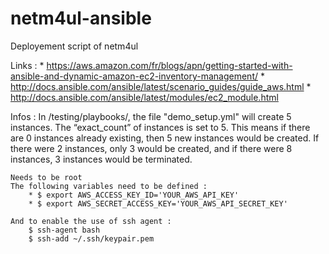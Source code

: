 # netm4ul-ansible
Deployement script of netm4ul

Links :
    * https://aws.amazon.com/fr/blogs/apn/getting-started-with-ansible-and-dynamic-amazon-ec2-inventory-management/
    * http://docs.ansible.com/ansible/latest/scenario_guides/guide_aws.html
    * http://docs.ansible.com/ansible/latest/modules/ec2_module.html

Infos :
	In /testing/playbooks/, the file "demo_setup.yml" will create 5 instances. The “exact_count” of instances is set to 5. This means if there are 0 instances already existing, then 5 new instances would be created. If there were 2 instances, only 3 would be created, and if there were 8 instances, 3 instances would be terminated.
	
	Needs to be root
	The following variables need to be defined : 
		* $ export AWS_ACCESS_KEY_ID='YOUR_AWS_API_KEY'
		* $ export AWS_SECRET_ACCESS_KEY='YOUR_AWS_API_SECRET_KEY'

	And to enable the use of ssh agent :
		$ ssh-agent bash 
		$ ssh-add ~/.ssh/keypair.pem 